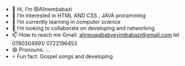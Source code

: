 - 👋 Hi, I’m @Alinembabazi
- 👀 I’m interested in HTML AND CSS , JAVA proramming
- 🌱 I’m currently learning in computer science
- 💞️ I’m looking to collaborate on developing and networking
- 📫 How to reach me Gmail: alineuwababyeyimbabazi@gmail.com tel 0780304991/ 0722196453
- 😄 Pronouns: ...
- ⚡ Fun fact: Gospel songs and developing

<!---
Alinembabazi/Alinembabazi is a ✨ special ✨ repository because its `README.md` (this file) appears on your GitHub profile.
You can click the Preview link to take a look at your changes.
--->
